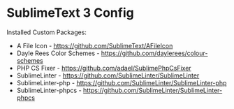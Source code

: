 # SublimeText 3 Config

Installed Custom Packages:
- A File Icon - https://github.com/SublimeText/AFileIcon
- Dayle Rees Color Schemes - https://github.com/daylerees/colour-schemes
- PHP CS Fixer - https://github.com/adael/SublimePhpCsFixer
- SublimeLinter - https://github.com/SublimeLinter/SublimeLinter
- SublimeLinter-php - https://github.com/SublimeLinter/SublimeLinter-php
- SublimeLinter-phpcs - https://github.com/SublimeLinter/SublimeLinter-phpcs
